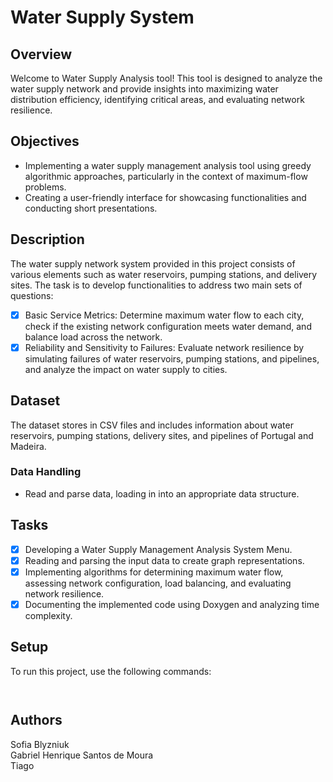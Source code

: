 # Water Supply System

## Overview

Welcome to Water Supply Analysis tool! This tool is designed to analyze the water supply network and provide insights into maximizing water distribution efficiency, identifying critical areas, and evaluating network resilience.


## Objectives

- Implementing a water supply management analysis tool using greedy algorithmic approaches, particularly in the context of maximum-flow problems.
- Creating a user-friendly interface for showcasing functionalities and conducting short presentations.


## Description

The water supply network system provided in this project consists of various elements such as water reservoirs, pumping stations, and delivery sites. The task is to develop functionalities to address two main sets of questions:

- [x]  Basic Service Metrics: Determine maximum water flow to each city, check if the existing network configuration meets water demand, and balance load across the network.
- [x]  Reliability and Sensitivity to Failures: Evaluate network resilience by simulating failures of water reservoirs, pumping stations, and pipelines, and analyze the impact on water supply to cities.

## Dataset

The dataset stores in CSV files and  includes information about water reservoirs, pumping stations, delivery sites, and pipelines of Portugal and Madeira.

### Data Handling

- Read and parse data, loading in into an appropriate data structure.

## Tasks 

- [x] Developing a Water Supply Management Analysis System Menu.
- [x] Reading and parsing the input data to create graph representations.
- [x] Implementing algorithms for determining maximum water flow, assessing network configuration, load balancing, and evaluating network resilience.
- [x] Documenting the implemented code using Doxygen and analyzing time complexity.

## Setup

To run this project, use the following commands:

```


```

## Authors

Sofia Blyzniuk<br/>
Gabriel Henrique Santos de Moura<br/>
Tiago 





